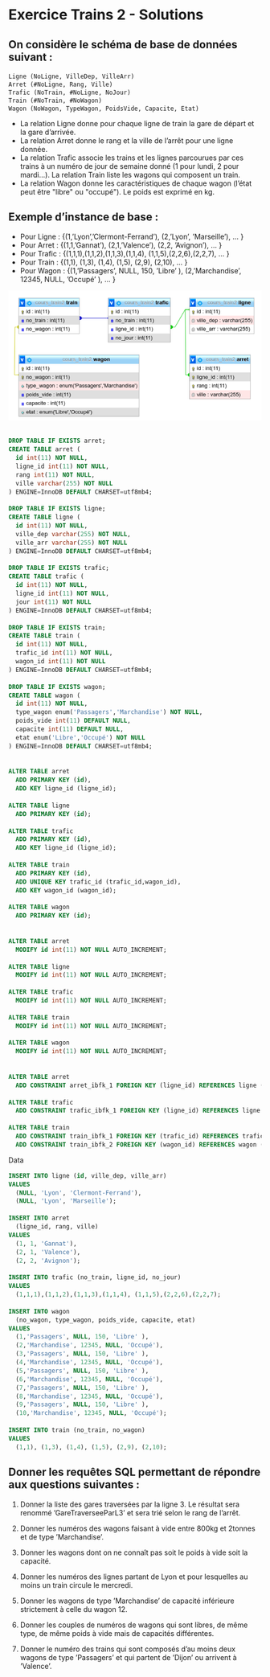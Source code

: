 # Exercice Trains 2 - Solutions

## On considère le schéma de base de données suivant :

```
Ligne (NoLigne, VilleDep, VilleArr)
Arret (#NoLigne, Rang, Ville)
Trafic (NoTrain, #NoLigne, NoJour)
Train (#NoTrain, #NoWagon)
Wagon (NoWagon, TypeWagon, PoidsVide, Capacite, Etat)
```

- La relation Ligne donne pour chaque ligne de train la gare de départ et la gare d’arrivée.
- La relation Arret donne le rang et la ville de l’arrêt pour une ligne donnée.
- La relation Trafic associe les trains et les lignes parcourues par ces trains à un numéro de jour de semaine donné (1 pour lundi, 2 pour mardi...). La relation Train liste les wagons qui composent un train.
- La relation Wagon donne les caractéristiques de chaque wagon (l’état peut être "libre" ou "occupé"). Le poids est exprimé en kg.

## Exemple d’instance de base :

- Pour Ligne : {(1,’Lyon’,’Clermont-Ferrand’), (2,’Lyon’, ’Marseille’), ... }
- Pour Arret : {(1,1,’Gannat’), (2,1,’Valence’), (2,2, ’Avignon’), ... }
- Pour Trafic : {(1,1,1),(1,1,2),(1,1,3),(1,1,4), (1,1,5),(2,2,6),(2,2,7), ... }
- Pour Train : {(1,1), (1,3), (1,4), (1,5), (2,9), (2,10), ... }
- Pour Wagon : {(1,’Passagers’, NULL, 150, ’Libre’ ),
  (2,’Marchandise’, 12345, NULL, ’Occupé’ ), ... }

<img src="Exercice-Trains-2-Solutions.png" style="display:block; margin: 1em auto;" />

```sql

DROP TABLE IF EXISTS arret;
CREATE TABLE arret (
  id int(11) NOT NULL,
  ligne_id int(11) NOT NULL,
  rang int(11) NOT NULL,
  ville varchar(255) NOT NULL
) ENGINE=InnoDB DEFAULT CHARSET=utf8mb4;

DROP TABLE IF EXISTS ligne;
CREATE TABLE ligne (
  id int(11) NOT NULL,
  ville_dep varchar(255) NOT NULL,
  ville_arr varchar(255) NOT NULL
) ENGINE=InnoDB DEFAULT CHARSET=utf8mb4;

DROP TABLE IF EXISTS trafic;
CREATE TABLE trafic (
  id int(11) NOT NULL,
  ligne_id int(11) NOT NULL,
  jour int(11) NOT NULL
) ENGINE=InnoDB DEFAULT CHARSET=utf8mb4;

DROP TABLE IF EXISTS train;
CREATE TABLE train (
  id int(11) NOT NULL,
  trafic_id int(11) NOT NULL,
  wagon_id int(11) NOT NULL
) ENGINE=InnoDB DEFAULT CHARSET=utf8mb4;

DROP TABLE IF EXISTS wagon;
CREATE TABLE wagon (
  id int(11) NOT NULL,
  type_wagon enum('Passagers','Marchandise') NOT NULL,
  poids_vide int(11) DEFAULT NULL,
  capacite int(11) DEFAULT NULL,
  etat enum('Libre','Occupé') NOT NULL
) ENGINE=InnoDB DEFAULT CHARSET=utf8mb4;


ALTER TABLE arret
  ADD PRIMARY KEY (id),
  ADD KEY ligne_id (ligne_id);

ALTER TABLE ligne
  ADD PRIMARY KEY (id);

ALTER TABLE trafic
  ADD PRIMARY KEY (id),
  ADD KEY ligne_id (ligne_id);

ALTER TABLE train
  ADD PRIMARY KEY (id),
  ADD UNIQUE KEY trafic_id (trafic_id,wagon_id),
  ADD KEY wagon_id (wagon_id);

ALTER TABLE wagon
  ADD PRIMARY KEY (id);


ALTER TABLE arret
  MODIFY id int(11) NOT NULL AUTO_INCREMENT;

ALTER TABLE ligne
  MODIFY id int(11) NOT NULL AUTO_INCREMENT;

ALTER TABLE trafic
  MODIFY id int(11) NOT NULL AUTO_INCREMENT;

ALTER TABLE train
  MODIFY id int(11) NOT NULL AUTO_INCREMENT;

ALTER TABLE wagon
  MODIFY id int(11) NOT NULL AUTO_INCREMENT;


ALTER TABLE arret
  ADD CONSTRAINT arret_ibfk_1 FOREIGN KEY (ligne_id) REFERENCES ligne (id) ON DELETE CASCADE ON UPDATE CASCADE;

ALTER TABLE trafic
  ADD CONSTRAINT trafic_ibfk_1 FOREIGN KEY (ligne_id) REFERENCES ligne (id) ON DELETE CASCADE ON UPDATE CASCADE;

ALTER TABLE train
  ADD CONSTRAINT train_ibfk_1 FOREIGN KEY (trafic_id) REFERENCES trafic (id) ON DELETE CASCADE ON UPDATE CASCADE,
  ADD CONSTRAINT train_ibfk_2 FOREIGN KEY (wagon_id) REFERENCES wagon (id) ON DELETE CASCADE ON UPDATE CASCADE;

```

Data

```sql
INSERT INTO ligne (id, ville_dep, ville_arr)
VALUES
  (NULL, 'Lyon', 'Clermont-Ferrand'),
  (NULL, 'Lyon', 'Marseille');

INSERT INTO arret
  (ligne_id, rang, ville)
VALUES
  (1, 1, 'Gannat'),
  (2, 1, 'Valence'),
  (2, 2, 'Avignon');

INSERT INTO trafic (no_train, ligne_id, no_jour)
VALUES
  (1,1,1),(1,1,2),(1,1,3),(1,1,4), (1,1,5),(2,2,6),(2,2,7);

INSERT INTO wagon
  (no_wagon, type_wagon, poids_vide, capacite, etat)
VALUES
  (1,'Passagers', NULL, 150, 'Libre' ),
  (2,'Marchandise', 12345, NULL, 'Occupé'),
  (3,'Passagers', NULL, 150, 'Libre' ),
  (4,'Marchandise', 12345, NULL, 'Occupé'),
  (5,'Passagers', NULL, 150, 'Libre' ),
  (6,'Marchandise', 12345, NULL, 'Occupé'),
  (7,'Passagers', NULL, 150, 'Libre' ),
  (8,'Marchandise', 12345, NULL, 'Occupé'),
  (9,'Passagers', NULL, 150, 'Libre' ),
  (10,'Marchandise', 12345, NULL, 'Occupé');

INSERT INTO train (no_train, no_wagon)
VALUES
  (1,1), (1,3), (1,4), (1,5), (2,9), (2,10);
```

## Donner les requêtes SQL permettant de répondre aux questions suivantes :

1. Donner la liste des gares traversées par la ligne 3. Le résultat sera renommé ’GareTraverseeParL3’ et sera trié selon le rang de l’arrêt.

2. Donner les numéros des wagons faisant à vide entre 800kg et 2tonnes et de type ’Marchandise’.

3. Donner les wagons dont on ne connaît pas soit le poids à vide soit la capacité.

4. Donner les numéros des lignes partant de Lyon et pour lesquelles au moins un train circule le mercredi.

5. Donner les wagons de type ’Marchandise’ de capacité inférieure strictement à celle du wagon 12.

6. Donner les couples de numéros de wagons qui sont libres, de même type, de même poids à vide mais de capacités différentes.

7. Donner le numéro des trains qui sont composés d’au moins deux wagons de type ’Passagers’ et qui partent de ’Dijon’ ou arrivent à ’Valence’.
